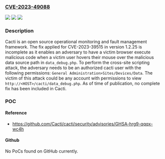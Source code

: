 ### [CVE-2023-49088](https://cve.mitre.org/cgi-bin/cvename.cgi?name=CVE-2023-49088)
![](https://img.shields.io/static/v1?label=Product&message=cacti&color=blue)
![](https://img.shields.io/static/v1?label=Version&message=%3D%20%3C%3D%201.2.25%20&color=brighgreen)
![](https://img.shields.io/static/v1?label=Vulnerability&message=CWE-79%3A%20Improper%20Neutralization%20of%20Input%20During%20Web%20Page%20Generation%20('Cross-site%20Scripting')&color=brighgreen)

### Description

Cacti is an open source operational monitoring and fault management framework. The fix applied for CVE-2023-39515 in version 1.2.25 is incomplete as it enables an adversary to have a victim browser execute malicious code when a victim user hovers their mouse over the malicious data source path in `data_debug.php`. To perform the cross-site scripting attack, the adversary needs to be an authorized cacti user with the following permissions: `General Administration>Sites/Devices/Data`. The victim of this attack could be any account with permissions to view `http://<HOST>/cacti/data_debug.php`. As of time of publication, no complete fix has been included in Cacti.

### POC

#### Reference
- https://github.com/Cacti/cacti/security/advisories/GHSA-hrg9-qqqx-wc4h

#### Github
No PoCs found on GitHub currently.

